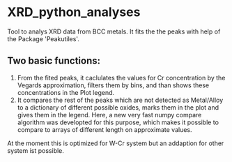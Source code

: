 # XRD_python_analyses
Tool to analys XRD data from BCC metals. 
It fits the the peaks with help of the Package 'Peakutiles'.
## Two basic functions:
1. From the fited peaks, it caclulates the values for Cr concentration by the Vegards approximation, filters them by bins, and than shows these concentrations in the Plot legend.
2. It compares the rest of the peaks which are not detected as Metal/Alloy to a dictionary of different possible oxides, marks them in the plot and gives them in the legend. Here, a new very fast numpy compare algorithm was developted for this purpose, which makes it possible to compare to arrays of different length on approximate values.

At the moment this is optimized for W-Cr system but an addaption for other system ist possible.

